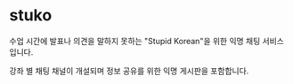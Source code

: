 # stuko


수업 시간에 발표나 의견을 말하지 못하는 "Stupid Korean"을 위한 익명 채팅 서비스입니다.

강좌 별 채팅 채널이 개설되며 정보 공유를 위한 익명 게시판을 포함합니다.
